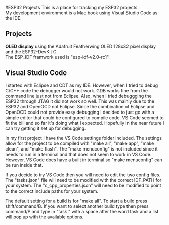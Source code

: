 #ESP32 Projects
This is a place for tracking my ESP32 projects.  
My development environment is a Mac book using Visual Studio Code as the IDE.  


## Projects
**OLED display** using the Adafruit Featherwing OLED 128x32 pixel display and the ESP32-DevKit C.  
The ESP_IDF framwork used is "esp-idf-v2.0-rc1".  

## Visual Studio Code
I started with Eclipse and CDT as my IDE.  However, when I tried to debug C/C++ code the debugger would not work.  GDB works fine from the command line just not from Eclipse.  Also, when I tried debuggging the ESP32 through JTAG it did not work so well.  This was mainly due to the ESP32 and OpenOCD not Eclipse.  Since the combination of Eclipse and OpenOCD could not provide easy debugging I decided to just go with a simple editor that could be configured to compile code.  VS Code seemed to fit the bill and so far it's doing what I expected.  Hopefully in the near future I can try getting it set up for debugging.  

In my first project I have the VS Code settings folder included.  The settings allow for the project to be compiled with "make all", "make app", "make clean", and "make flash".  The "make menuconfig" is not included since it needs to run in a terminal and that does not seem to work in VS Code.  However, VS Code does have a built in terminal so "make menuconfig" can be run inside that.

If you decide to try VS Code then you will need to edit the two config files.  The "tasks.json" file will need to be modified with the correct IDF_PATH for your system.  The "c_cpp_properties.json" will need to be modified to point to the correct include paths for your system.

The default setting for a build is for "make all".  To start a build press shift/command/B.  If you want to select another build type then press command/P and type in "task " with a space after the word task and a list will pop up with the available options.
